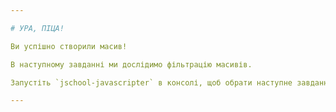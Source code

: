 ```yaml
---

# УРА, ПІЦА!

Ви успішно створили масив!

В наступному завданні ми дослідимо фільтрацію масивів.

Запустіть `jschool-javascripter` в консолі, щоб обрати наступне завдання.

---
```

